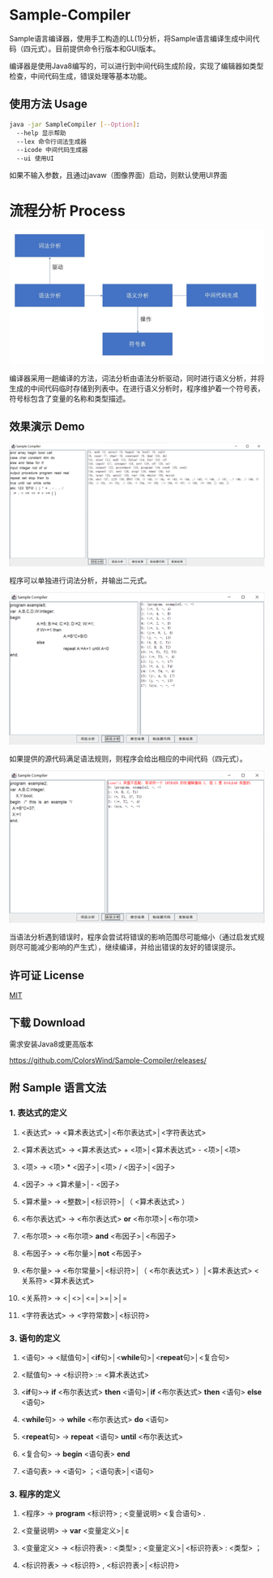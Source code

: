 # Sample-Compiler

Sample语言编译器，使用手工构造的LL(1)分析，将Sample语言编译生成中间代码（四元式）。目前提供命令行版本和GUI版本。

编译器是使用Java8编写的，可以进行到中间代码生成阶段，实现了编辑器如类型检查，中间代码生成，错误处理等基本功能。

  



## 使用方法 Usage

```bash
java -jar SampleCompiler [--Option]:
  --help 显示帮助
  --lex 命令行词法生成器
  --icode 中间代码生成器
  --ui 使用UI
```

如果不输入参数，且通过javaw（图像界面）启动，则默认使用UI界面

  



# 流程分析 Process

![流程分析](img/procedure.png)

编译器采用一趟编译的方法，词法分析由语法分析驱动，同时进行语义分析，并将生成的中间代码临时存储到列表中。在进行语义分析时，程序维护着一个符号表，符号标包含了变量的名称和类型描述。

  



## 效果演示 Demo

![词法分析](img/lex.png)

程序可以单独进行词法分析，并输出二元式。

  



![语法分析成功](img/icode_s.png)

如果提供的源代码满足语法规则，则程序会给出相应的中间代码（四元式）。

  



![语法分析失败](img/icode_f.png)

当语法分析遇到错误时，程序会尝试将错误的影响范围尽可能缩小（通过启发式规则尽可能减少影响的产生式），继续编译，并给出错误的友好的错误提示。

  



## 许可证 License

[MIT](https://github.com/ColorsWind/Sample-Compiler/blob/master/LICENSE)



## 下载 Download

需求安装Java8或更高版本

https://github.com/ColorsWind/Sample-Compiler/releases/

  



## 附 Sample 语言文法 

### 1.   表达式的定义

1)  <表达式> → <算术表达式>│<布尔表达式>│<字符表达式>

2)  <算术表达式> → <算术表达式> + <项>│<算术表达式> - <项>│<项>

3)  <项> → <项> * <因子>│<项> / <因子>│<因子>

4)  <因子> → <算术量>│- <因子>

5)  <算术量> → <整数>│<标识符>│（ <算术表达式> ）

6)  <布尔表达式> → <布尔表达式> **or** <布尔项>│<布尔项>

7)  <布尔项> → <布尔项> **and** <布因子>│<布因子>

8)  <布因子> → <布尔量>│**not** <布因子>

9)  <布尔量> → <布尔常量>│<标识符>│（ <布尔表达式> ）│<算术表达式> <关系符> <算术表达式>

10) <关系符> → <│<>│<=│>=│>│=

11) <字符表达式> → <字符常数>│<标识符>

### 3. 语句的定义

1)  <语句> → <赋值句>│<**if**句>│<**while**句>│<**repeat**句>│<复合句>

2)  <赋值句> → <标识符> := <算术表达式>

3)  <**if**句>→ **if** <布尔表达式> **then** <语句>│**if** <布尔表达式> **then** <语句> **else** <语句>

4)  <**while**句> → **while** <布尔表达式> **do** <语句>

5)  <**repeat**句> → **repeat** <语句> **until** <布尔表达式>

6)  <复合句> → **begin** <语句表> **end**

7)  <语句表> → <语句> ；<语句表>│<语句>

### 3.   程序的定义

1)  <程序> → **program** <标识符> ; <变量说明> <复合语句> .

2)  <变量说明> → **var** <变量定义>│ε

3)  <变量定义> → <标识符表> : <类型> ; <变量定义>│<标识符表> : <类型> ；

4)  <标识符表> → <标识符> , <标识符表>│<标识符>

 
